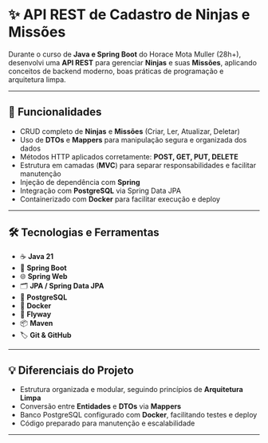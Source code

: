 # ✨ API REST de Cadastro de Ninjas e Missões

Durante o curso de **Java e Spring Boot** do Horace Mota Muller (28h+), desenvolvi uma **API REST** para gerenciar **Ninjas** e suas **Missões**, aplicando conceitos de backend moderno, boas práticas de programação e arquitetura limpa.  

---

## 🚀 Funcionalidades

- CRUD completo de **Ninjas** e **Missões** (Criar, Ler, Atualizar, Deletar)  
- Uso de **DTOs** e **Mappers** para manipulação segura e organizada dos dados  
- Métodos HTTP aplicados corretamente: **POST, GET, PUT, DELETE**  
- Estrutura em camadas (**MVC**) para separar responsabilidades e facilitar manutenção  
- Injeção de dependência com **Spring**  
- Integração com **PostgreSQL** via Spring Data JPA  
- Containerizado com **Docker** para facilitar execução e deploy  

---

## 🛠️ Tecnologias e Ferramentas

- ☕ **Java 21**  
- 🌱 **Spring Boot**  
- 🌐 **Spring Web**  
- 🗂️ **JPA / Spring Data JPA**  
- 🐘 **PostgreSQL**  
- 🐳 **Docker**  
- 🔧 **Flyway**  
- 📦 **Maven**  
- 🏷️ **Git & GitHub**  

---

## 💡 Diferenciais do Projeto

- Estrutura organizada e modular, seguindo princípios de **Arquitetura Limpa**  
- Conversão entre **Entidades** e **DTOs** via **Mappers**  
- Banco PostgreSQL configurado com **Docker**, facilitando testes e deploy  
- Código preparado para manutenção e escalabilidade  

---

